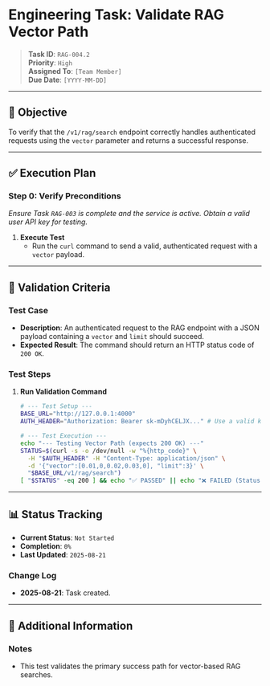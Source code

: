 # Engineering Task: Validate RAG Vector Path

> **Task ID**: `RAG-004.2`  
> **Priority**: `High`  
> **Assigned To**: `[Team Member]`  
> **Due Date**: `[YYYY-MM-DD]`

---

## 🎯 Objective
To verify that the `/v1/rag/search` endpoint correctly handles authenticated requests using the `vector` parameter and returns a successful response.

---

## ✅ Execution Plan

### Step 0: Verify Preconditions
*Ensure Task `RAG-003` is complete and the service is active. Obtain a valid user API key for testing.*

1.  **Execute Test**
    - Run the `curl` command to send a valid, authenticated request with a `vector` payload.

---

## 🧪 Validation Criteria

### Test Case
- **Description**: An authenticated request to the RAG endpoint with a JSON payload containing a `vector` and `limit` should succeed.
- **Expected Result**: The command should return an HTTP status code of `200 OK`.

### Test Steps
1.  **Run Validation Command**
    ```bash
    # --- Test Setup ---
    BASE_URL="http://127.0.0.1:4000"
    AUTH_HEADER="Authorization: Bearer sk-mDyhCELJX..." # Use a valid key

    # --- Test Execution ---
    echo "--- Testing Vector Path (expects 200 OK) ---"
    STATUS=$(curl -s -o /dev/null -w "%{http_code}" \
      -H "$AUTH_HEADER" -H "Content-Type: application/json" \
      -d '{"vector":[0.01,0,0.02,0.03,0], "limit":3}' \
      "$BASE_URL/v1/rag/search")
    [ "$STATUS" -eq 200 ] && echo "✅ PASSED" || echo "❌ FAILED (Status: $STATUS)"
    ```

---

## 📊 Status Tracking

- **Current Status**: `Not Started`
- **Completion**: `0%`
- **Last Updated**: `2025-08-21`

### Change Log
- **2025-08-21**: Task created.

---

## 📎 Additional Information

### Notes
- This test validates the primary success path for vector-based RAG searches.
